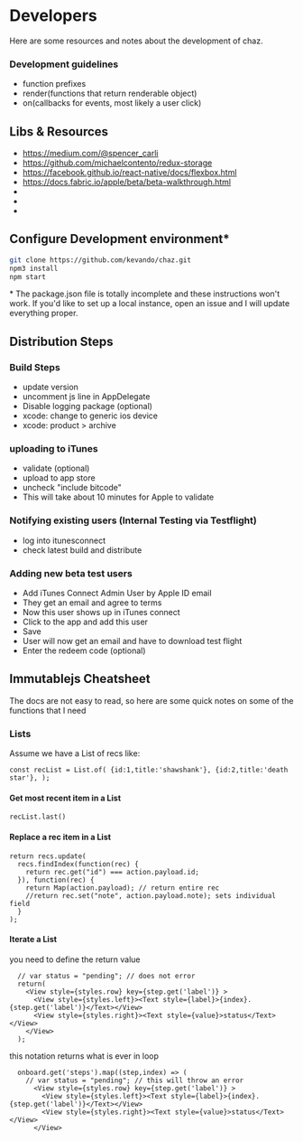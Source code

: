 # Developers
Here are some resources and notes about the development of chaz.

### Development guidelines
 - function prefixes
 - render(functions that return renderable object)
 - on(callbacks for events, most likely a user click)


## Libs & Resources
- https://medium.com/@spencer_carli
- https://github.com/michaelcontento/redux-storage
- https://facebook.github.io/react-native/docs/flexbox.html
- https://docs.fabric.io/apple/beta/beta-walkthrough.html
- [Chat UI]: https://github.com/FaridSafi/react-native-gifted-chat
- [Hot Push]: https://github.com/Microsoft/react-native-code-push
- [Tinder Swipe example]: https://github.com/brentvatne/react-native-animated-demo-tinder

## Configure Development environment*

```sh
git clone https://github.com/kevando/chaz.git
npm3 install
npm start
```

\* The package.json file is totally incomplete and these instructions won't  work. If you'd like to set up a local instance, open an issue and I will update everything proper.

## Distribution Steps
### Build Steps
 - update version
 - uncomment js line in AppDelegate
 - Disable logging package (optional)
 - xcode: change to generic ios device
 - xcode: product > archive

### uploading to iTunes
 - validate (optional)
 - upload to app store
 - uncheck "include bitcode"
 - This will take about 10 minutes for Apple to validate

### Notifying existing users (Internal Testing via Testflight)
 - log into itunesconnect
 - check latest build and distribute

### Adding new beta test users
 - Add iTunes Connect Admin User by Apple ID email
 - They get an email and agree to terms
 - Now this user shows up in iTunes connect
 - Click to the app and add this user
 - Save
 - User will now get an email and have to download test flight
 - Enter the redeem code (optional)



## Immutablejs Cheatsheet
The docs are not easy to read, so here are some quick notes on some of the functions that I need

### Lists
Assume we have a List of recs like:

`const recList = List.of(
  {id:1,title:'shawshank'},
  {id:2,title:'death star'},
  );`


#### Get most recent item in a List
`recList.last()`

#### Replace a rec item in a List
```
return recs.update(
  recs.findIndex(function(rec) {
    return rec.get("id") === action.payload.id;
  }), function(rec) {
    return Map(action.payload); // return entire rec
    //return rec.set("note", action.payload.note); sets individual field
  }
);
```

#### Iterate a List

you need to define the return value
```onboard.get('steps').map(function(step,index){
  // var status = "pending"; // does not error
  return(
    <View style={styles.row} key={step.get('label')} >
      <View style={styles.left}><Text style={label}>{index}. {step.get('label')}</Text></View>
      <View style={styles.right}><Text style={value}>status</Text></View>
    </View>
  );
  ```

this notation returns what is ever in loop
```
  onboard.get('steps').map((step,index) => (
    // var status = "pending"; // this will throw an error
      <View style={styles.row} key={step.get('label')} >
        <View style={styles.left}><Text style={label}>{index}. {step.get('label')}</Text></View>
        <View style={styles.right}><Text style={value}>status</Text></View>
      </View>
  ```  
